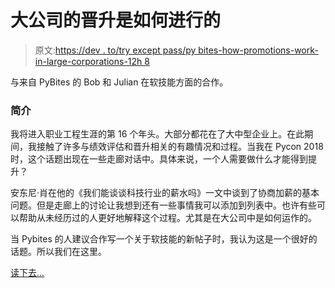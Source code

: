 # 大公司的晋升是如何进行的

> 原文:[https://dev . to/try except pass/py bites-how-promotions-work-in-large-corporations-12h 8](https://dev.to/tryexceptpass/pybites-how-promotions-work-in-large-corporations-12h8)

与来自 PyBites 的 Bob 和 Julian 在软技能方面的合作。

### 简介

我将进入职业工程生涯的第 16 个年头。大部分都花在了大中型企业上。在此期间，我接触了许多与绩效评估和晋升相关的有趣情况和过程。当我在 Pycon 2018 时，这个话题出现在一些走廊对话中。具体来说，一个人需要做什么才能得到提升？

安东尼·肖在他的《我们能谈谈科技行业的薪水吗》一文中谈到了协商加薪的基本问题。但是走廊上的讨论让我想到还有一些事情我可以添加到列表中。也许有些可以帮助从未经历过的人更好地解释这个过程。尤其是在大公司中是如何运作的。

当 Pybites 的人建议合作写一个关于软技能的新帖子时，我认为这是一个很好的话题。所以我们在这里。

[读下去...](https://pybit.es/guest-promotions-large-corporations.html)